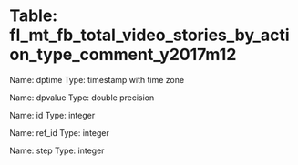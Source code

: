 Table: fl_mt_fb_total_video_stories_by_action_type_comment_y2017m12
===================================================================

Name: dptime
Type: timestamp with time zone

Name: dpvalue
Type: double precision

Name: id
Type: integer

Name: ref_id
Type: integer

Name: step
Type: integer

